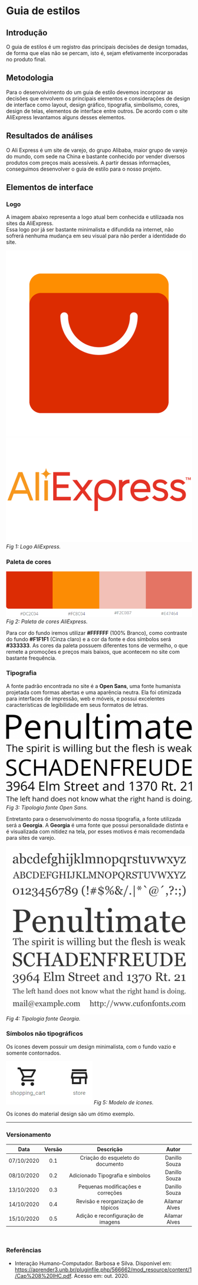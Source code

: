 # Guia de estilos

## Introdução

O guia de estilos é um registro das principais decisões de design tomadas, de forma que elas não se percam, isto é, sejam efetivamente incorporadas no produto final.

## Metodologia

Para o desenvolvimento do um guia de estilo devemos incorporar as decisões que envolvem os principais elementos e considerações de design de interface como layout, design gráfico, tipografia, simbolismo, cores, design de telas, elementos de interface entre outros. De acordo com o site AliExpress levantamos alguns desses elementos. 

## Resultados de análises

O Ali Express é um site de varejo, do grupo Alibaba, maior grupo de varejo do mundo, com sede na China e bastante conhecido por vender diversos produtos com preços mais acessíveis. A partir dessas informações, conseguimos desenvolver o guia de estilo para o nosso projeto.

## Elementos de interface

### Logo

A imagem abaixo representa a logo atual bem conhecida e utilizaada nos sites da AliExpress.  
Essa logo por já ser bastante minimalista e difundida na internet, não sofrerá nenhuma mudança em seu visual para não perder a identidade do site.

![Logo](images/aliExpressLogo.png ':size=175 Logo Principal da Eagle Tecnologia')   ![Logo](images/aliexpressName.png ':size=300') *Fig 1: Logo AliExpress.*

### Paleta de cores

![Paleta de cores](images/colorPalette.png) *Fig 2: Paleta de cores AliExpress.*

Para cor do fundo iremos utilizar **#FFFFFF** (100% Branco), como contraste do fundo **#F1F1F1** (Cinza claro) e a cor da fonte e dos símbolos será **#333333**. As cores da paleta possuem diferentes tons de vermelho, o que remete a promoções e preços mais baixos, que acontecem no site com bastante frequência.

### Tipografia

A fonte padrão encontrada no site é a **Open Sans**, uma fonte humanista projetada com formas abertas e uma aparência neutra. Ela foi otimizada para interfaces de impressão, web e móveis, e possui excelentes características de legibilidade em seus formatos de letras.  

![Fontes](images/openfont.png ':size=400') *Fig 3: Tipologia fonte Open Sans.*

Entretanto para o desenvolvimento do nossa tipografia, a fonte utilizada será a **Georgia**. A **Georgia** é uma fonte que possui personalidade distinta e é visualizada com nitidez na tela, por esses motivos é mais recomendada para sites de varejo.

![Fontes](images/font.png ':size=400') *Fig 4: Tipologia fonte Georgia.*

### Símbolos não tipográficos

Os ícones devem possuir um design minimalista, com o fundo vazio e somente contornados.

![Ícones material design](images/materialIcons.png) *Fig 5: Modelo de ícones.*

Os ícones do material design são um ótimo exemplo.

--- 

### Versionamento

|Data|Versão|Descrição|Autor|
|:-:|:-:|:-:|:-:|
|07/10/2020|0.1|Criação do esqueleto do documento|Danillo Souza|
|08/10/2020|0.2|Adicionado Tipografia e símbolos|Danillo Souza|
|13/10/2020|0.3|Pequenas modificações e correções|Danillo Souza|
|14/10/2020|0.4|Revisão e reorganização de tópicos|Ailamar Alves|
|15/10/2020|0.5|Adição e reconfiguração de imagens|Ailamar Alves|   
<br/>

### Referências

- Interação Humano-Computador. Barbosa e Silva. Disponível em: <https://aprender3.unb.br/pluginfile.php/566662/mod_resource/content/1/Cap%208%20IHC.pdf>. Acesso em: out. 2020.
